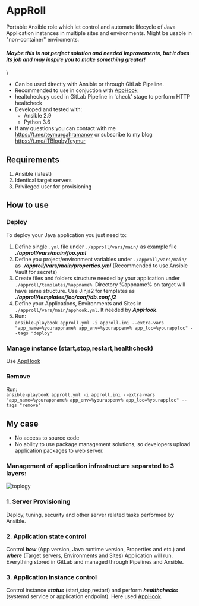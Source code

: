 # AppRoll
Portable Ansible role which let control and automate lifecycle of Java Application instances in multiple sites and environments. Might be usable in "non-container" enviroments.

#### ***Maybe this is not perfect solution and needed improvements, but it does its job and may inspire you to make something greater!***
\
* Can be used directly with Ansible or through GitLab Pipeline.
* Recommended to use in conjuction with [AppHook](https://github.com/teymurgahramanov/AppHook)
* healtcheck.py used in GitLab Pipeline in 'check' stage to perform HTTP healtcheck
* Developed and tested with:
    - Ansible 2.9
    - Python 3.6
* If any questions you can contact with me https://t.me/teymurgahramanov or subscribe to my blog https://t.me/ITBlogbyTeymur

## Requirements
1. Ansible (latest)
2. Identical target servers
3. Privileged user for provisioning

## How to use
### Deploy
To deploy your Java application you just need to: 
1. Define single ```.yml``` file under ```./approll/vars/main/``` as example file ***./approll/vars/main/foo.yml***
2. Define you project/environment variables under ```./approll/vars/main/``` as ***./approll/vars/main/properties.yml*** (Recommended to use Ansible Vault for secrets)
2. Create files and folders structure needed by your application under ```./approll/templates/%appname%```. Directory %appname% on target will have same structure. Use Jinja2 for templates as ***./approll/templates/foo/conf/db.conf.j2***
4. Define your Applications, Environments and Sites in ```./approll/vars/main/apphook.yml```. It needed by ***AppHook***.
3. Run: \
```ansible-playbook approll.yml -i approll.ini --extra-vars "app_name=%yourappname% app_env=%yourappenv% app_loc=%yourapploc" --tags "deploy"```

### Manage instance (start,stop,restart,healthcheck)
Use [AppHook](https://github.com/teymurgahramanov/AppHook)

### Remove
Run:\
```ansible-playbook approll.yml -i approll.ini --extra-vars "app_name=%yourappname% app_env=%yourappenv% app_loc=%yourapploc" --tags "remove"```

## My case

* No access to source code
* No ability to use package management solutions, so developers upload application packages to web server.

### Management of application infrastructure separated to 3 layers:
![toplogy](./.static/topology.png)

### 1. Server Provisioning
Deploy, tuning, security and other server related tasks performed by Ansible.
### 2. Application state control
Control ***how*** (App version, Java runtime version, Properties and etc.) and ***where*** (Target servers, Environments and Sites) Application will run. Everything stored in GitLab and managed through Pipelines and Ansible.
### 3. Application instance control
Control instance ***status*** (start,stop,restart) and perform ***healthchecks*** (systemd service or application endpoint). Here used [AppHook](https://github.com/teymurgahramanov/AppHook).
